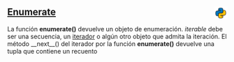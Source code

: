 ## <u>Enumerate</u> <img src="../../assets/img/python(144x144).png" width="30" align="right">


La función **enumerate()** devuelve un objeto de enumeración. *iterable* debe ser una secuencia, un [iterador](#) o algún otro objeto que admita la iteración. El método \_\_next_\_() del iterador por la función **enumerate()** devuelve una tupla que contiene un recuento